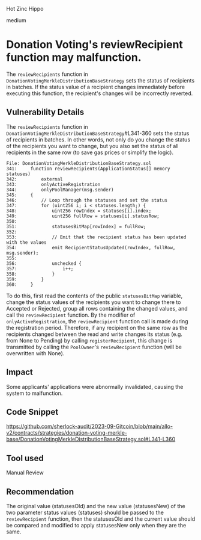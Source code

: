 Hot Zinc Hippo

medium

# Donation Voting's reviewRecipient function may malfunction.
The `reviewRecipients` function in `DonationVotingMerkleDistributionBaseStrategy` sets the status of recipients in batches.
If the status value of a recipient changes immediately before executing this function, the recipient's changes will be incorrectly reverted.

## Vulnerability Details
The `reviewRecipients` function in `DonationVotingMerkleDistributionBaseStrategy`#L341-360 sets the status of recipients in batches.
In other words, not only do you change the status of the recipients you want to change, but you also set the status of all recipients in the same row (to save gas prices or simplify the logic).
```solidity
File: DonationVotingMerkleDistributionBaseStrategy.sol
341:     function reviewRecipients(ApplicationStatus[] memory statuses)
342:         external
343:         onlyActiveRegistration
344:         onlyPoolManager(msg.sender)
345:     {
346:         // Loop through the statuses and set the status
347:         for (uint256 i; i < statuses.length;) {
348:             uint256 rowIndex = statuses[i].index;
349:             uint256 fullRow = statuses[i].statusRow;
350: 
351:             statusesBitMap[rowIndex] = fullRow;
352: 
353:             // Emit that the recipient status has been updated with the values
354:             emit RecipientStatusUpdated(rowIndex, fullRow, msg.sender);
355: 
356:             unchecked {
357:                 i++;
358:             }
359:         }
360:     }
```
To do this, first read the contents of the public `statusesBitMap` variable, change the status values of the recipients you want to change there to Accepted or Rejected, group all rows containing the changed values, and call the `reviewRecipient` function.
By the modifier of `onlyActiveRegistration`, the `reviewRecipient` function call is made during the registration period. 
Therefore, if any recipient on the same row as the recipients changed between the read and write changes its status (e.g. from None to Pending) by calling `registerRecipient`, this change is transmitted by calling the `PoolOwner`'s `reviewRecipient` function (will be overwritten with None).

## Impact
Some applicants' applications were abnormally invalidated, causing the system to malfunction.

## Code Snippet
https://github.com/sherlock-audit/2023-09-Gitcoin/blob/main/allo-v2/contracts/strategies/donation-voting-merkle-base/DonationVotingMerkleDistributionBaseStrategy.sol#L341-L360

## Tool used

Manual Review

## Recommendation
The original value (statusesOld) and the new value (statusesNew) of the two parameter status values (statuses) should be passed to the `reviewRecipient` function, then the statusesOld and the current value should be compared and modified to apply statusesNew only when they are the same.